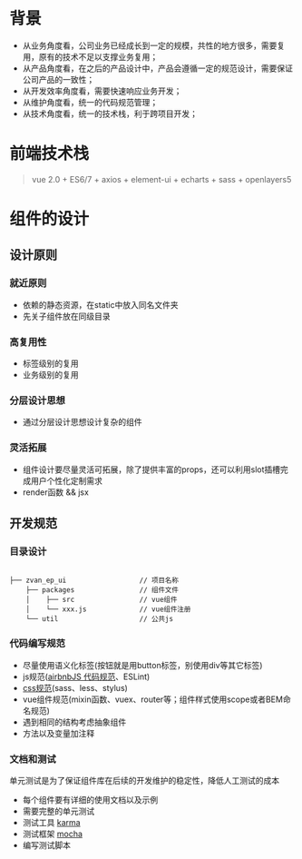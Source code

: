 # 背景

* 从业务角度看，公司业务已经成长到一定的规模，共性的地方很多，需要复用，原有的技术不足以支撑业务复用；
* 从产品角度看，在之后的产品设计中，产品会遵循一定的规范设计，需要保证公司产品的一致性；
* 从开发效率角度看，需要快速响应业务开发；
* 从维护角度看，统一的代码规范管理；
* 从技术角度看，统一的技术栈，利于跨项目开发；
# 前端技术栈
> vue 2.0 + ES6/7 + axios + element-ui + echarts +  sass + openlayers5
# 组件的设计

##  设计原则

### 就近原则

* 依赖的静态资源，在static中放入同名文件夹
* 先关子组件放在同级目录

### 高复用性

* 标签级别的复用
* 业务级别的复用

### 分层设计思想

* 通过分层设计思想设计复杂的组件

### 灵活拓展

* 组件设计要尽量灵活可拓展，除了提供丰富的props，还可以利用slot插槽完成用户个性化定制需求
* render函数 && jsx

## 开发规范


### 目录设计
````````

├── zvan_ep_ui                  // 项目名称
    ├── packages                // 组件文件
    │    ├── src                // vue组件
    │    └── xxx.js             // vue组件注册
    └── util                    // 公共js

````````
### 代码编写规范

* 尽量使用语义化标签(按钮就是用button标签，别使用div等其它标签)
* js规范([airbnbJS 代码规范](https://www.jianshu.com/p/221d55a9170c)、ESLint)
* [css规范](https://www.cnblogs.com/makai/p/9002898.html)(sass、less、stylus)
* vue组件规范(mixin函数、vuex、router等；组件样式使用scope或者BEM命名规范)
* 遇到相同的结构考虑抽象组件
* 方法以及变量加注释

### 文档和测试

单元测试是为了保证组件库在后续的开发维护的稳定性，降低人工测试的成本

* 每个组件要有详细的使用文档以及示例
* 需要完整的单元测试
* 测试工具 [karma](http://karma-runner.github.io/3.0/intro/installation.html)
* 测试框架 [mocha](https://www.liaoxuefeng.com/wiki/001434446689867b27157e896e74d51a89c25cc8b43bdb3000/00147203593334596b366f3fe0b409fbc30ad81a0a91c4a000)
* 编写测试脚本

